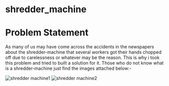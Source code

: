 # shredder_machine

# Problem Statement

As many of us may have come across the accidents in the newspapers about the shredder-machine that several workers got their hands chopped off due to carelessness or whatever may be the reason. This is why i took this problem and tried to built a solution for it. Those who do not know what is a shredder-machine just find the images attached below:-

![shredder machine1](https://user-images.githubusercontent.com/53949585/209928577-1744208b-d6d8-4350-ab86-bdf8d6513fc8.jpg) 
![shredder machine2](https://user-images.githubusercontent.com/53949585/209928602-bbc72730-822f-4b5f-b623-2afd4811b01c.jpg)


